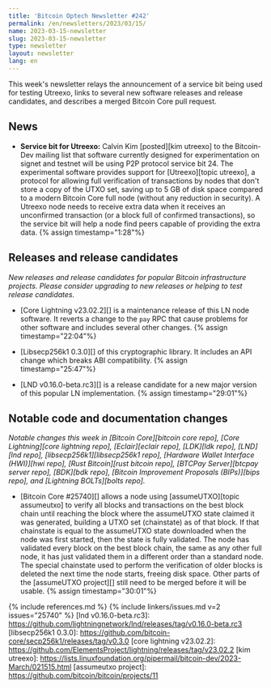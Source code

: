 ```yaml
---
title: 'Bitcoin Optech Newsletter #242'
permalink: /en/newsletters/2023/03/15/
name: 2023-03-15-newsletter
slug: 2023-03-15-newsletter
type: newsletter
layout: newsletter
lang: en
---
```

This week's newsletter relays the announcement of a service bit being
used for testing Utreexo, links to several new software releases and
release candidates, and describes a merged Bitcoin Core pull request.

## News

- **Service bit for Utreexo:** Calvin Kim [posted][kim utreexo] to the
  Bitcoin-Dev mailing list that software currently designed for
  experimentation on signet and testnet will be using P2P protocol
  service bit 24.  The experimental software provides support for
  [Utreexo][topic utreexo], a protocol for allowing full verification of
  transactions by nodes that don't store a copy of the UTXO set,
  saving up to 5 GB of disk space compared to a modern Bitcoin Core full
  node (without any reduction in security).  A Utreexo node needs to
  receive extra data when it receives an unconfirmed transaction (or a block full of
  confirmed transactions), so the service bit will help a node find peers capable
  of providing the extra data. {% assign timestamp="1:28"%}

## Releases and release candidates

*New releases and release candidates for popular Bitcoin infrastructure
projects.  Please consider upgrading to new releases or helping to test
release candidates.*

- [Core Lightning v23.02.2][] is a maintenance release of this LN node
  software.  It reverts a change to the `pay` RPC that cause problems
  for other software and includes several other changes. {% assign timestamp="22:04"%}

- [Libsecp256k1 0.3.0][] of this cryptographic library.  It includes an
  API change which breaks ABI compatibility. {% assign timestamp="25:47"%}

- [LND v0.16.0-beta.rc3][] is a release candidate for a new major
  version of this popular LN implementation. {% assign timestamp="29:01"%}

## Notable code and documentation changes

*Notable changes this week in [Bitcoin Core][bitcoin core repo], [Core
Lightning][core lightning repo], [Eclair][eclair repo], [LDK][ldk repo],
[LND][lnd repo], [libsecp256k1][libsecp256k1 repo], [Hardware Wallet
Interface (HWI)][hwi repo], [Rust Bitcoin][rust bitcoin repo], [BTCPay
Server][btcpay server repo], [BDK][bdk repo], [Bitcoin Improvement
Proposals (BIPs)][bips repo], and [Lightning BOLTs][bolts repo].*

- [Bitcoin Core #25740][] allows a node using [assumeUTXO][topic
  assumeutxo] to verify all blocks and transactions on the best block
  chain until reaching the block where the assumeUTXO state claimed it
  was generated, building a
  UTXO set (chainstate) as of that block.  If that chainstate is equal
  to the assumeUTXO state downloaded when the node was first started, then the
  state is fully validated.  The node has validated every block on the
  best block chain, the same as any other full node, it has just
  validated them in a different order than a standard node.  The special
  chainstate used to perform the verification of older blocks is deleted
  the next time the node starts, freeing disk space.  Other parts of the
  [assumeUTXO project][] still need to be merged before it will be usable. {% assign timestamp="30:01"%}

{% include references.md %}
{% include linkers/issues.md v=2 issues="25740" %}
[lnd v0.16.0-beta.rc3]: https://github.com/lightningnetwork/lnd/releases/tag/v0.16.0-beta.rc3
[libsecp256k1 0.3.0]: https://github.com/bitcoin-core/secp256k1/releases/tag/v0.3.0
[core lightning v23.02.2]: https://github.com/ElementsProject/lightning/releases/tag/v23.02.2
[kim utreexo]: https://lists.linuxfoundation.org/pipermail/bitcoin-dev/2023-March/021515.html
[assumeutxo project]: https://github.com/bitcoin/bitcoin/projects/11
